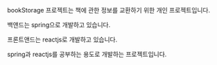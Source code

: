 bookStorage 프로젝트는 책에 관한 정보를 교환하기 위한 개인 프로젝트입니다.

백앤드는 spring으로 개발하고 있습니다.

프론트앤드는 reactjs로 개발하고 있습니다.

spring과 reactjs를 공부하는 용도로 개발하는 프로젝트입니다.